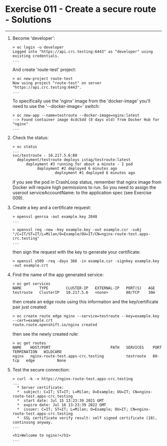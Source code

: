 # Exercise 011 - Create a secure route - Solutions

---

1. Become 'developer':

   ```console
   > oc login -u developer
   Logged into "https://api.crc.testing:6443" as "developer" using existing credentials.
   ...
   ```

   And create 'route-test' project:

   ```console
   > oc new-project route-test
   Now using project "route-test" on server "https://api.crc.testing:6443".
   ...
   ```

   To specifically use the 'nginx' image from the 'docker-image' you'll need to
   use the '--docker-image=' switch:

   ```console
   > oc new-app --name=testroute --docker-image=nginx:latest
   --> Found container image 4cdc5dd (8 days old) from Docker Hub for "nginx"
   ...
   ```

2) Check the status:

   ```console
   > oc status
   ...
   svc/testroute - 10.217.5.6:80
     deployment/testroute deploys istag/testroute:latest
         deployment #3 running for about a minute - 1 pod
              deployment #2 deployed 6 minutes ago
                      deployment #1 deployed 6 minutes ago
   ```

   if you see the pod in CrashLoop status, remember that nginx image from Docker
   will require high permissions to run. So you need to assign the useroot
   serviceAccountName: to the application spec (see Exercise 009).

3) Create a key and a certificate request:

   ```console
   > openssl genrsa -out example.key 2048
   ...

   > openssl req -new -key example.key -out example.csr -subj "/C=IT/ST=IT/L=Milan/O=Example/OU=IT/CN=nginx-route-test.apps-crc.testing"
   ...
   ```

   then sign the request with the key to generate your certificate:

   ```console
   > openssl x509 -req -days 366 -in example.csr -signkey example.key -out example.crt
   ```

4) Find the name of the app generated service:

   ```console
   > oc get services
   NAME        TYPE        CLUSTER-IP   EXTERNAL-IP   PORT(S)   AGE
   testroute   ClusterIP   10.217.5.6   <none>        80/TCP    30m
   ```

   then create an edge route using this information and the key/certificate pair
   just created:

   ```console
   > oc create route edge nginx --service=testroute --key=example.key --cert=example.crt
   route.route.openshift.io/nginx created
   ```

   then see the newly created rule:

   ```console
   > oc get routes
   NAME    HOST/PORT                           PATH   SERVICES    PORT     TERMINATION   WILDCARD
   nginx   nginx-route-test.apps-crc.testing          testroute   80-tcp   edge          None
   ```

5) Test the secure connection:

   ```console
   > curl -k -v https://nginx-route-test.apps-crc.testing
   ...
     * Server certificate:
     *  subject: C=IT; ST=IT; L=Milan; O=Example; OU=IT; CN=nginx-route-test.apps-crc.testing
     *  start date: Jul 15 13:23:39 2021 GMT
     *  expire date: Jul 16 13:23:39 2022 GMT
     *  issuer: C=IT; ST=IT; L=Milan; O=Example; OU=IT; CN=nginx-route-test.apps-crc.testing
     *  SSL certificate verify result: self signed certificate (18), continuing anyway.
   ...
                                                                  <h1>Welcome to nginx!</h1>
   ...
   ```

